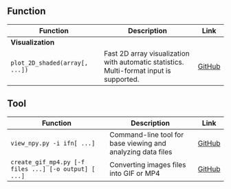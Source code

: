 ## Function

| Function | Description | Link |
|------|--------|------|
| **Visualization** |
| `plot_2D_shaded(array[, ...]) ` | Fast 2D array visualization with automatic statistics.<br>Multi-format input is supported. | [GitHub](https://github.com/YakultSmoothie/PY_No_MoNo/blob/main/plot_2D_shaded.py) |



## Tool
| Function | Description | Link |
|------|--------|------|
| `view_npy.py -i ifn[ ...]` | Command-line tool for base viewing and analyzing data files | [GitHub](https://github.com/YakultSmoothie/PY_No_MoNo/blob/main/view_npy.py) |
| `create_gif_mp4.py [-f files ...] [-o output] [ ...]` | Converting images files into GIF or MP4 | [GitHub](https://github.com/YakultSmoothie/PY_No_MoNo/blob/main/create_gif.py) |

